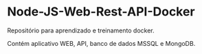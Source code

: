 # Node-JS-Web-Rest-API-Docker

Repositório para aprendizado e treinamento docker.

Contém aplicativo WEB, API, banco de dados MSSQL e MongoDB.
